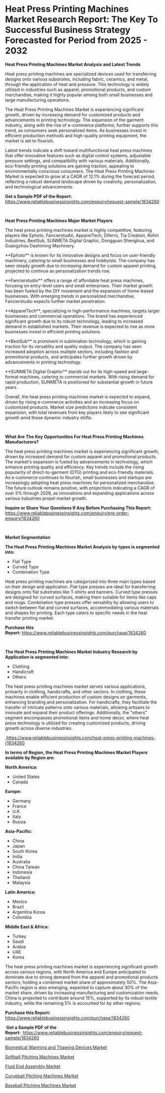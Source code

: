 <p><h1>Heat Press Printing Machines Market Research Report: The Key To Successful Business Strategy Forecasted for Period from 2025 - 2032</h1></p><p><strong>Heat Press Printing Machines Market Analysis and Latest Trends</strong></p>
<p><p>Heat press printing machines are specialized devices used for transferring designs onto various substrates, including fabric, ceramics, and metal, through the application of heat and pressure. This technology is widely utilized in industries such as apparel, promotional products, and custom merchandise, making it highly popular among both small businesses and large manufacturing operations.</p><p>The Heat Press Printing Machines Market is experiencing significant growth, driven by increasing demand for customized products and advancements in printing technology. The expansion of the garment industry, along with the rise of e-commerce platforms, further supports this trend, as consumers seek personalized items. As businesses invest in efficient production methods and high-quality printing equipment, the market is set to flourish. </p><p>Latest trends indicate a shift toward multifunctional heat press machines that offer innovative features such as digital control systems, adjustable pressure settings, and compatibility with various materials. Additionally, eco-friendly printing solutions are gaining traction, appealing to environmentally conscious consumers. The Heat Press Printing Machines Market is expected to grow at a CAGR of 12.1% during the forecast period, reflecting a robust demand landscape driven by creativity, personalization, and technological advancements.</p></p>
<p><strong>Get a Sample PDF of the Report:&nbsp;</strong> <a href="https://www.reliablebusinessinsights.com/enquiry/request-sample/1834260?utm_campaign=1837&utm_medium=2&utm_source=Github&utm_content=ia&utm_term=11042025&utm_id=heat-press-printing-machines">https://www.reliablebusinessinsights.com/enquiry/request-sample/1834260</a></p>
<p>&nbsp;</p>
<p><strong>Heat Press Printing Machines Major Market Players</strong></p>
<p><p>The heat press printing machines market is highly competitive, featuring players like Ephoto, Fancierstudio, ApparelTech, Diferro, Tia Creation, Rohin Industries, BestSub, SUNMETA Digital Graphic, Dongguan Shenghua, and Guangzhou Dashiming Machinery. </p><p>**Ephoto** is known for its innovative designs and focus on user-friendly machinery, catering to small businesses and hobbyists. The company has seen steady growth due to increasing demand for custom apparel printing, projected to continue as personalization trends rise.</p><p>**Fancierstudio** offers a range of affordable heat press machines, focusing on entry-level users and small enterprises. Their market growth has been fueled by the DIY movement and the expansion of home-based businesses. With emerging trends in personalized merchandise, Fancierstudio expects further market penetration.</p><p>**ApparelTech**, specializing in high-performance machines, targets larger businesses and commercial operations. The brand has experienced significant growth due to its robust technology, leading to increased demand in established markets. Their revenue is expected to rise as more businesses invest in efficient printing solutions.</p><p>**BestSub** is prominent in sublimation technology, which is gaining traction for its versatility and quality output. The company has seen increased adoption across multiple sectors, including fashion and promotional products, and anticipates further growth driven by advancements in printing technology.</p><p>**SUNMETA Digital Graphic** stands out for its high-speed and large-format machines, catering to commercial markets. With rising demand for rapid production, SUNMETA is positioned for substantial growth in future years.</p><p>Overall, the heat press printing machines market is expected to expand, driven by rising e-commerce activities and an increasing focus on customized products. Market size predictions indicate consistent expansion, with total revenues from key players likely to see significant growth amid these dynamic industry shifts.</p></p>
<p>&nbsp;</p>
<p><strong>What Are The Key Opportunities For Heat Press Printing Machines Manufacturers?</strong></p>
<p><p>The heat press printing machines market is experiencing significant growth, driven by increased demand for custom apparel and promotional products. The market's expansion is fueled by advancements in technology, which enhance printing quality and efficiency. Key trends include the rising popularity of direct-to-garment (DTG) printing and eco-friendly materials. As e-commerce continues to flourish, small businesses and startups are increasingly adopting heat press machines for personalized merchandise. The future outlook remains positive, with projections indicating a CAGR of over 5% through 2028, as innovations and expanding applications across various industries propel market growth.</p></p>
<p><strong>Inquire or Share Your Questions If Any Before Purchasing This Report:</strong> <a href="https://www.reliablebusinessinsights.com/enquiry/pre-order-enquiry/1834260?utm_campaign=1837&utm_medium=2&utm_source=Github&utm_content=ia&utm_term=11042025&utm_id=heat-press-printing-machines">https://www.reliablebusinessinsights.com/enquiry/pre-order-enquiry/1834260</a></p>
<p>&nbsp;</p>
<p><strong>Market Segmentation</strong></p>
<p><strong>The Heat Press Printing Machines Market Analysis by types is segmented into:</strong></p>
<p><ul><li>Flat Type</li><li>Curved Type</li><li>Combination Type</li></ul></p>
<p><p>Heat press printing machines are categorized into three main types based on their design and application. Flat type presses are ideal for transferring designs onto flat substrates like T-shirts and banners. Curved type presses are designed for curved surfaces, making them suitable for items like caps and mugs. Combination type presses offer versatility by allowing users to switch between flat and curved surfaces, accommodating various materials and shapes for printing. Each type caters to specific needs in the heat transfer printing market.</p></p>
<p><strong>Purchase this Report:&nbsp;</strong><a href="https://www.reliablebusinessinsights.com/purchase/1834260?utm_campaign=1837&utm_medium=2&utm_source=Github&utm_content=ia&utm_term=11042025&utm_id=heat-press-printing-machines">https://www.reliablebusinessinsights.com/purchase/1834260</a></p>
<p>&nbsp;</p>
<p><strong>The Heat Press Printing Machines Market Industry Research by Application is segmented into:</strong></p>
<p><ul><li>Clothing</li><li>Handicraft</li><li>Others</li></ul></p>
<p><p>The heat press printing machines market serves various applications, primarily in clothing, handicrafts, and other sectors. In clothing, these machines enable efficient production of custom designs on garments, enhancing branding and personalization. For handicrafts, they facilitate the transfer of intricate patterns onto various materials, allowing artisans to innovate and expand their product offerings. Additionally, the "others" segment encompasses promotional items and home decor, where heat press technology is utilized for creating customized products, driving growth across diverse industries.</p></p>
<p><a href="https://www.reliablebusinessinsights.com/heat-press-printing-machines-r1834260?utm_campaign=1837&utm_medium=2&utm_source=Github&utm_content=ia&utm_term=11042025&utm_id=heat-press-printing-machines">&nbsp;https://www.reliablebusinessinsights.com/heat-press-printing-machines-r1834260</a></p>
<p><strong>In terms of Region, the Heat Press Printing Machines Market Players available by Region are:</strong></p>
<p>
    <p> <strong> North America: </strong>
        <ul>
            <li>United States</li>
            <li>Canada</li>
        </ul>
        </p> 
    <p> <strong> Europe: </strong>
        <ul>
            <li>Germany</li>
            <li>France</li>
            <li>U.K.</li>
            <li>Italy</li>
            <li>Russia</li>
        </ul>
        </p> 
    <p> <strong> Asia-Pacific: </strong>
        <ul>
            <li>China</li>
            <li>Japan</li>
            <li>South Korea</li>
            <li>India</li>
            <li>Australia</li>
            <li>China Taiwan</li>
            <li>Indonesia</li>
            <li>Thailand</li>
            <li>Malaysia</li>
        </ul>
        </p> 
    <p> <strong> Latin America: </strong>
        <ul>
            <li>Mexico</li>
            <li>Brazil</li>
            <li>Argentina Korea</li>
            <li>Colombia</li>
        </ul>
        </p> 
    <p> <strong> Middle East & Africa: </strong>
        <ul>
            <li>Turkey</li>
            <li>Saudi</li>
            <li>Arabia</li>
            <li>UAE</li>
            <li>Korea</li>
        </ul>
    </p>
    </p>
<p><p>The heat press printing machines market is experiencing significant growth across various regions, with North America and Europe anticipated to dominate due to strong demand from the apparel and promotional products sectors, holding a combined market share of approximately 50%. The Asia-Pacific region is also emerging, expected to capture about 30% of the market share, driven by increasing manufacturing and customization needs. China is projected to contribute around 15%, supported by its robust textile industry, while the remaining 5% is accounted for by other regions.</p></p>
<p><strong>Purchase this Report: </strong><a href="https://www.reliablebusinessinsights.com/purchase/1834260?utm_campaign=1837&utm_medium=2&utm_source=Github&utm_content=ia&utm_term=11042025&utm_id=heat-press-printing-machines">https://www.reliablebusinessinsights.com/purchase/1834260</a></p>
<p>&nbsp;<strong>Get a Sample PDF of the Report:&nbsp;&nbsp;</strong><a href="https://www.reliablebusinessinsights.com/enquiry/request-sample/1834260?utm_campaign=1837&utm_medium=2&utm_source=Github&utm_content=ia&utm_term=11042025&utm_id=heat-press-printing-machines">https://www.reliablebusinessinsights.com/enquiry/request-sample/1834260</a></p>
<p><strong></strong></p>
<p><p><a href="https://github.com/peggiputra7o/Market-Research-Report-List-1/blob/main/biomedical-warming-and-thawing-devices-market.md?utm_campaign=1837&utm_medium=2&utm_source=Github&utm_content=ia&utm_term=11042025&utm_id=heat-press-printing-machines">Biomedical Warming and Thawing Devices Market</a></p><p><a href="https://github.com/felishtimoti/Market-Research-Report-List-1/blob/main/softball-pitching-machines-market.md?utm_campaign=1837&utm_medium=2&utm_source=Github&utm_content=ia&utm_term=11042025&utm_id=heat-press-printing-machines">Softball Pitching Machines Market</a></p><p><a href="https://github.com/lestymbango/Market-Research-Report-List-1/blob/main/fluid-end-assembly-market.md?utm_campaign=1837&utm_medium=2&utm_source=Github&utm_content=ia&utm_term=11042025&utm_id=heat-press-printing-machines">Fluid End Assembly Market</a></p><p><a href="https://github.com/briandahm87/Market-Research-Report-List-1/blob/main/curveball-pitching-machines-market.md?utm_campaign=1837&utm_medium=2&utm_source=Github&utm_content=ia&utm_term=11042025&utm_id=heat-press-printing-machines">Curveball Pitching Machines Market</a></p><p><a href="https://github.com/muhjanaidu/Market-Research-Report-List-1/blob/main/baseball-pitching-machines-market.md?utm_campaign=1837&utm_medium=2&utm_source=Github&utm_content=ia&utm_term=11042025&utm_id=heat-press-printing-machines">Baseball Pitching Machines Market</a></p></p>